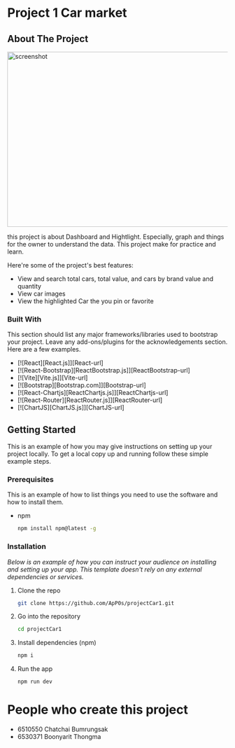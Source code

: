 # Project 1 Car market
<!-- ABOUT THE PROJECT -->
## About The Project

<img src="https://github.com/ApP0s/projectCar1/blob/main/webgi.gif?raw=true" alt="screenshot" width="750" height="400/">

this project is about Dashboard and Hightlight. Especially, graph and things for the owner to understand the data. This project
make for practice and learn.

Here're some of the project's best features:
*   View and search total cars, total value, and cars by brand value and quantity
*   View car images
*   View the highlighted Car the you pin or favorite


### Built With

This section should list any major frameworks/libraries used to bootstrap your project. Leave any add-ons/plugins for the acknowledgements section. Here are a few examples.

* [![React][React.js]][React-url]
* [![React-Bootstrap][ReactBootstrap.js]][ReactBootstrap-url]
* [![Vite][Vite.js]][Vite-url]
* [![Bootstrap][Bootstrap.com]][Bootstrap-url]
* [![React-Chartjs][ReactChartjs.js]][ReactChartjs-url]
* [![React-Router][ReactRouter.js]][ReactRouter-url]
* [![ChartJS][ChartJS.js]][ChartJS-url]


<!-- GETTING STARTED -->
## Getting Started

This is an example of how you may give instructions on setting up your project locally.
To get a local copy up and running follow these simple example steps.

### Prerequisites

This is an example of how to list things you need to use the software and how to install them.
* npm
  ```sh
  npm install npm@latest -g
  ```

### Installation

_Below is an example of how you can instruct your audience on installing and setting up your app. This template doesn't rely on any external dependencies or services._

1. Clone the repo

   ```sh
   git clone https://github.com/ApP0s/projectCar1.git
   ```
2. Go into the repository
   ```sh
   cd projectCar1
   ```
3. Install dependencies (npm)
   ```sh
   npm i
   ```
4. Run the app
   ```sh
   npm run dev
   ```

# People who create this project 
*   6510550 Chatchai Bumrungsak
*   6530371 Boonyarit Thongma
